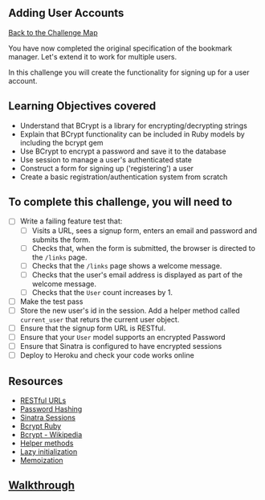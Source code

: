 ## Adding User Accounts

[Back to the Challenge Map](00_challenge_map.md)

You have now completed the original specification of the bookmark manager. Let's extend it to work for multiple users.

In this challenge you will create the functionality for signing up for a user account.

## Learning Objectives covered

* Understand that BCrypt is a library for encrypting/decrypting strings
* Explain that BCrypt functionality can be included in Ruby models by including the bcrypt gem
* Use BCrypt to encrypt a password and save it to the database
* Use session to manage a user's authenticated state
* Construct a form for signing up ('registering') a user
* Create a basic registration/authentication system from scratch

## To complete this challenge, you will need to

- [ ] Write a failing feature test that:
  - [ ] Visits a URL, sees a signup form, enters an email and password and submits the form.
  - [ ] Checks that, when the form is submitted, the browser is directed to the `/links` page.
  - [ ] Checks that the `/links` page shows a welcome message.
  - [ ] Checks that the user's email address is displayed as part of the welcome message.
  - [ ] Checks that the `User` count increases by 1.
- [ ] Make the test pass
- [ ] Store the new user's id in the session.  Add a helper method called `current_user` that returs the current user object.
- [ ] Ensure that the signup form URL is RESTful.
- [ ] Ensure that your `User` model supports an encrypted Password
- [ ] Ensure that Sinatra is configured to have encrypted sessions
- [ ] Deploy to Heroku and check your code works online

## Resources

* [RESTful URLs](http://microformats.org/wiki/rest/urls)
* [Password Hashing](https://crackstation.net/hashing-security.html)
* [Sinatra Sessions](http://www.sinatrarb.com/intro.html#Using%20Sessions)
* [Bcrypt Ruby](https://github.com/codahale/bcrypt-ruby)
* [Bcrypt - Wikipedia](https://en.wikipedia.org/wiki/Bcrypt)
* [Helper methods](http://www.sinatrarb.com/intro.html#Helpers)
* [Lazy initialization](http://blog.jayfields.com/2007/07/ruby-lazily-initialized-attributes.html)
* [Memoization](http://gavinmiller.io/2013/basics-of-ruby-memoization/)

## [Walkthrough](walkthroughs/20.md)
